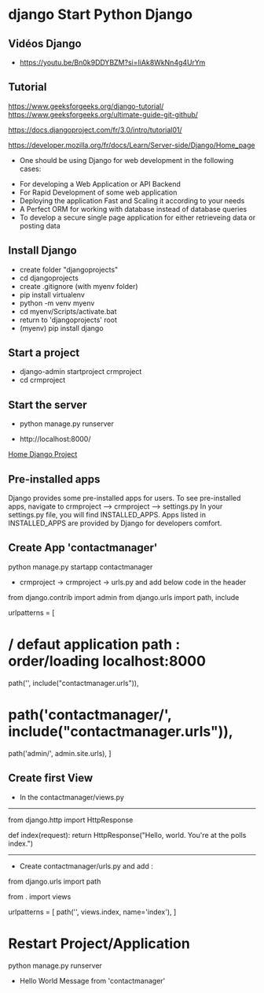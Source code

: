 # django Start  Python  Django 

## Vidéos Django 

* https://youtu.be/Bn0k9DDYBZM?si=IiAk8WkNn4g4UrYm
 ## Tutorial
 https://www.geeksforgeeks.org/django-tutorial/
 https://www.geeksforgeeks.org/ultimate-guide-git-github/

 https://docs.djangoproject.com/fr/3.0/intro/tutorial01/

 https://developer.mozilla.org/fr/docs/Learn/Server-side/Django/Home_page
 
 * One should be using Django for web development in the following cases:
- For developing a Web Application or API Backend
- For Rapid Development of some web application
- Deploying the application Fast and Scaling it according to your needs
- A Perfect ORM for working with database instead of database queries
- To develop a secure single page application for either retrieveing data or posting data

## Install  Django
- create folder "djangoprojects"
-  cd djangoprojects
- create  .gitignore  (with myenv folder)
- pip install virtualenv
- python -m venv  myenv
- cd myenv/Scripts/activate.bat
- return to 'djangoprojects' root
- (myenv) pip install django

## Start a project
- django-admin startproject crmproject
- cd crmproject

## Start the server
- python manage.py runserver

- http://localhost:8000/

[Home Django Project ](http://url/to/img.png)

## Pre-installed apps
Django provides some pre-installed apps for users. To see pre-installed apps, navigate to crmproject –> crmproject –> settings.py
In your settings.py file, you will find INSTALLED_APPS. Apps listed in INSTALLED_APPS are provided by Django for developers comfort.

## Create App 'contactmanager'
python manage.py startapp contactmanager


*  crmproject -> crmproject -> urls.py and add below code in the header


from django.contrib import admin
from django.urls import path, include

urlpatterns = [
   # / defaut application path : order/loading localhost:8000
   path('', include("contactmanager.urls")), 
   #  path('contactmanager/', include("contactmanager.urls")), 
   path('admin/', admin.site.urls),
]

## Create first View

* In the  contactmanager/views.py 

------------
from django.http import HttpResponse


def index(request):
    return HttpResponse("Hello, world. You're at the polls index.")


------------

* Create  contactmanager/urls.py and  add :

from django.urls import path

from . import views

urlpatterns = [
    path('', views.index, name='index'),
]


# Restart  Project/Application

python manage.py runserver

- Hello World Message from 'contactmanager'
